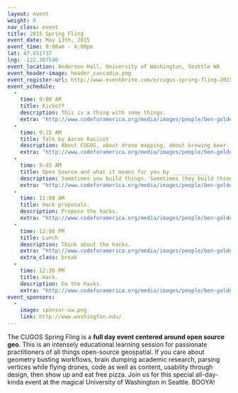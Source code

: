 ```yaml
---
layout: event
weight: 0
nav_class: event
title: 2015 Spring Fling
event_date: May 13th, 2015
event_time: 9:00am - 4:00pm
lat: 47.651737
lng: -122.307540
event_location: Anderson Hall, University of Washington, Seattle WA
event_header-image: header_cascadia.png
event_register-url: http://www.eventbrite.com/e/cugos-spring-fling-2015-tickets-16426769911
event_schedule:
  -
    time: 9:00 AM
    title: Kickoff
    description: This is a thing with some things.
    extra: "http://www.codeforamerica.org/media/images/people/ben-golder.jpg"
  -
    time: 9:15 AM
    title: Talk by Aaron Racicot
    description: About CUGOS, about drone mapping, about brewing beer.
    extra: "http://www.codeforamerica.org/media/images/people/ben-golder.jpg"
  -
    time: 9:45 AM
    title: Open Source and what it means for you by ___________
    description: Sometimes you build things. Sometimes they build things. But everytime, we build things.
    extra: "http://www.codeforamerica.org/media/images/people/ben-golder.jpg"
  -
    time: 11:00 AM
    title: Hack proposals.
    description: Propose the hacks.
    extra: "http://www.codeforamerica.org/media/images/people/ben-golder.jpg"
  -
    time: 12:00 PM
    title: Lunch
    description: Think about the hacks.
    extra: "http://www.codeforamerica.org/media/images/people/ben-golder.jpg"
    extra_class: break
  -
    time: 12:30 PM
    title: Hack.
    description: Do the hacks.
    extra: "http://www.codeforamerica.org/media/images/people/ben-golder.jpg"
event_sponsors:
  -
    image: sponsor-uw.png
    link: http://www.washington.edu/
---
```


The CUGOS Spring Fling is a **full day event centered around open source geo**. This is an intensely educational learning session for passionate practitioners of all things open-source geospatial. If you care about geometry busting workflows, brain dumping academic research, parsing vertices while flying drones, code as well as content, usability through design, then show up and eat free pizza. Join us for this special all-day-kinda event at the magical University of Washington in Seattle. BOOYA!
